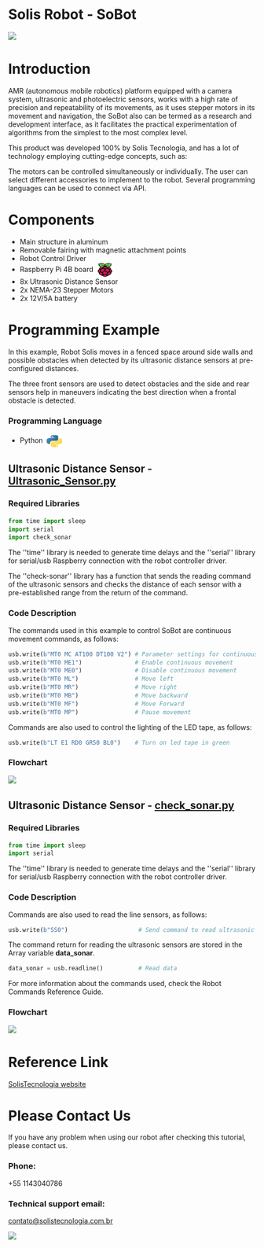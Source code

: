 # Solis Robot - SoBot
![](https://github.com/SolisTecnologia/SoBot-Ultrasonic-Sensor/blob/master/png/SoBotSingle.png)
# Introduction

AMR (autonomous mobile robotics) platform equipped with a camera system, ultrasonic and photoelectric sensors, works with a high rate of precision and repeatability of its movements, as it uses stepper motors in its movement and navigation, the SoBot also can be termed as a research and development interface, as it facilitates the practical experimentation of algorithms from the simplest to the most complex level.

This product was developed 100% by Solis Tecnologia, and has a lot of technology employing cutting-edge concepts, such as:

The motors can be controlled simultaneously or individually.
The user can select different accessories to implement to the robot.
Several programming languages can be used to connect via API.

# Components

* Main structure in aluminum
* Removable fairing with magnetic attachment points
* Robot Control Driver
* Raspberry Pi 4B board <img align="center" height="30" width="40" src="https://github.com/devicons/devicon/blob/master/icons/raspberrypi/raspberrypi-original.svg">
* 8x Ultrasonic Distance Sensor
* 2x NEMA-23 Stepper Motors
* 2x 12V/5A battery

# Programming Example

In this example, Robot Solis moves in a fenced space around side walls and possible obstacles when detected by its ultrasonic distance sensors at pre-configured distances.

The three front sensors are used to detect obstacles and the side and rear sensors help in maneuvers indicating the best direction when a frontal obstacle is detected.

### Programming Language

* Python  <img align="center" height="30" width="40" src="https://raw.githubusercontent.com/devicons/devicon/master/icons/python/python-original.svg">

## Ultrasonic Distance Sensor - [Ultrasonic_Sensor.py](https://github.com/SolisTecnologia/SoBot-Ultrasonic-Sensor/blob/master/Ultrasonic_Sensor.py)

### Required Libraries

~~~python
from time import sleep
import serial
import check_sonar
~~~

The ''time'' library is needed to generate time delays and the ''serial'' library for serial/usb Raspberry connection with the robot controller driver.

The ''check-sonar'' library has a function that sends the reading command of the ultrasonic sensors and checks the distance of each sensor with a pre-established range from the return of the command.

### Code Description

The commands used in this example to control SoBot are continuous movement commands, as follows:

~~~python
usb.write(b"MT0 MC AT100 DT100 V2") # Parameter settings for continuous mode
usb.write(b"MT0 ME1")               # Enable continuous movement
usb.write(b"MT0 ME0")               # Disable continuous movement
usb.write(b"MT0 ML")                # Move left
usb.write(b"MT0 MR")                # Move right
usb.write(b"MT0 MB")                # Move backward
usb.write(b"MT0 MF")                # Move Forward
usb.write(b"MT0 MP")                # Pause movement
~~~

Commands are also used to control the lighting of the LED tape, as follows:

~~~python
usb.write(b"LT E1 RD0 GR50 BL0")    # Turn on led tape in green
~~~

### Flowchart

![](https://github.com/SolisTecnologia/SoBot-Ultrasonic-Sensor/blob/master/png/Flowchart_Ultrasonic_Sensor.png)

## Ultrasonic Distance Sensor - [check_sonar.py](https://github.com/SolisTecnologia/SoBot-Ultrasonic-Sensor/blob/master/check_sonar.py)

### Required Libraries

~~~python
from time import sleep
import serial
~~~

The ''time'' library is needed to generate time delays and the ''serial'' library for serial/usb Raspberry connection with the robot controller driver.

### Code Description

Commands are also used to read the line sensors, as follows:
~~~python
usb.write(b"SS0")                    # Send command to read ultrasonic sensors
~~~

The command return for reading the ultrasonic sensors are stored in the Array variable **data_sonar**.

~~~python
data_sonar = usb.readline()          # Read data
~~~

For more information about the commands used, check the Robot Commands Reference Guide.

### Flowchart

![](https://github.com/SolisTecnologia/SoBot-Ultrasonic-Sensor/blob/master/png/Flowchart_check_sonar.png)

# Reference Link
[SolisTecnologia website](https://solistecnologia.com/produtos/robotsingle)

# Please Contact Us
If you have any problem when using our robot after checking this tutorial, please contact us.

### Phone:
+55 1143040786

### Technical support email: 
contato@solistecnologia.com.br

![](https://github.com/SolisTecnologia/SoBot-Ultrasonic-Sensor/blob/master/png/logo.png)